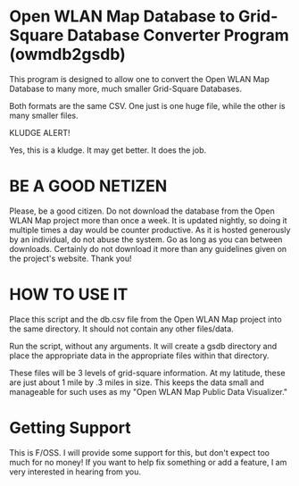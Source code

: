 Open WLAN Map Database to Grid-Square Database Converter Program (owmdb2gsdb)
============================================================================

This program is designed to allow one to convert the Open WLAN Map
Database to many more, much smaller Grid-Square Databases.

Both formats are the same CSV. One just is one huge file, while
the other is many smaller files.

KLUDGE ALERT!

Yes, this is a kludge. It may get better. It does the job.


BE A GOOD NETIZEN
=================
Please, be a good citizen. Do not download the database from the Open WLAN
Map project more than once a week. It is updated nightly, so doing it multiple
times a day would be counter productive. As it is hosted generously by an
individual, do not abuse the system. Go as long as you can between downloads.
Certainly do not download it more than any guidelines given on the project's
website. Thank you!


HOW TO USE IT
=============

Place this script and the db.csv file from the Open WLAN Map project
into the same directory. It should not contain any other files/data.

Run the script, without any arguments. It will create a gsdb directory
and place the appropriate data in the appropriate files within that
directory.

These files will be 3 levels of grid-square information. At my latitude,
these are just about 1 mile by .3 miles in size. This keeps the data small
and manageable for such uses as my "Open WLAN Map Public Data Visualizer."


Getting Support
===============
This is F/OSS. I will provide some support for this, but don't expect too much
for no money! If you want to help fix something or add a feature, I am very
interested in hearing from you.
